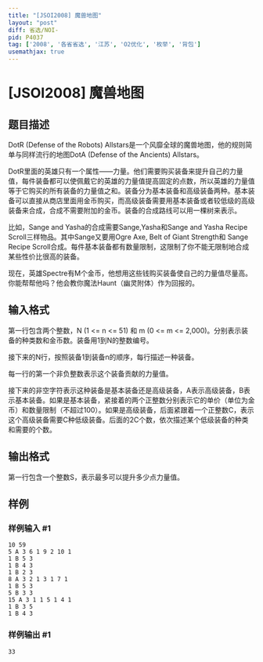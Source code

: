 ```yaml
---
title: "[JSOI2008] 魔兽地图"
layout: "post"
diff: 省选/NOI-
pid: P4037
tag: ['2008', '各省省选', '江苏', 'O2优化', '枚举', '背包']
usemathjax: true
---
```


# [JSOI2008] 魔兽地图
## 题目描述

DotR (Defense of the Robots) Allstars是一个风靡全球的魔兽地图，他的规则简单与同样流行的地图DotA (Defense of the Ancients) Allstars。

DotR里面的英雄只有一个属性——力量。他们需要购买装备来提升自己的力量值，每件装备都可以使佩戴它的英雄的力量值提高固定的点数，所以英雄的力量值等于它购买的所有装备的力量值之和。装备分为基本装备和高级装备两种。基本装备可以直接从商店里面用金币购买，而高级装备需要用基本装备或者较低级的高级装备来合成，合成不需要附加的金币。装备的合成路线可以用一棵树来表示。

比如，Sange and Yasha的合成需要Sange,Yasha和Sange and Yasha Recipe Scroll三样物品。其中Sange又要用Ogre Axe, Belt of Giant Strength和 Sange Recipe Scroll合成。每件基本装备都有数量限制，这限制了你不能无限制地合成某些性价比很高的装备。

现在，英雄Spectre有M个金币，他想用这些钱购买装备使自己的力量值尽量高。你能帮帮他吗？他会教你魔法Haunt（幽灵附体）作为回报的。

## 输入格式

第一行包含两个整数，N (1 <= n <= 51) 和 m (0 <= m <= 2,000)。分别表示装备的种类数和金币数。装备用1到N的整数编号。

接下来的N行，按照装备1到装备n的顺序，每行描述一种装备。

每一行的第一个非负整数表示这个装备贡献的力量值。

接下来的非空字符表示这种装备是基本装备还是高级装备，A表示高级装备，B表示基本装备。如果是基本装备，紧接着的两个正整数分别表示它的单价（单位为金币）和数量限制（不超过100）。如果是高级装备，后面紧跟着一个正整数C，表示这个高级装备需要C种低级装备。后面的2C个数，依次描述某个低级装备的种类和需要的个数。

## 输出格式

第一行包含一个整数S，表示最多可以提升多少点力量值。

## 样例

### 样例输入 #1
```
10 59
5 A 3 6 1 9 2 10 1
1 B 5 3
1 B 4 3
1 B 2 3
8 A 3 2 1 3 1 7 1
1 B 5 3
5 B 3 3
15 A 3 1 1 5 1 4 1
1 B 3 5
1 B 4 3
```
### 样例输出 #1
```
33
```

